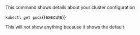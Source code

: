 This command shows details about your cluster configuration

`kubectl get pods`{{execute}}

This will not show anything because it shows the default
